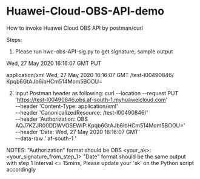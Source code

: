 # Huawei-Cloud-OBS-API-demo
How to invoke Huawei Cloud OBS API by postman/curl

Steps:
1. Please run hwc-obs-API-sig.py to get signature, sample output

Wed, 27 May 2020 16:16:07 GMT
PUT

application/xml
Wed, 27 May 2020 16:16:07 GMT
/test-l00490846/
Kpqb6GtAJb6ibHCm514Mom5BOOU=

2. Input Postman header as following: 
curl --location --request PUT 'https://test-l00490846.obs.af-south-1.myhuaweicloud.com' \
--header 'Content-Type: application/xml' \
--header 'CanonicalizedResource: /test-l00490846/' \
--header 'Authorization: OBS AQJ7KZJR00DDWVOSEWIP:Kpqb6GtAJb6ibHCm514Mom5BOOU=' \
--header 'Date: Wed, 27 May 2020 16:16:07 GMT' \
--data-raw '<CreateBucketConfiguration xmlns="http://obs.cn-north-4.myhuaweicloud.com/doc/2015-06-30/"> 
    <Location>af-south-1</Location> 
</CreateBucketConfiguration> '

NOTES: "Authorization" format should be OBS <your_ak>:<your_signature_from_step_1>
       "Date" format should be the same output with step 1
       Interval <= 15mins, Please update your 'sk' on the Python script accordingly
